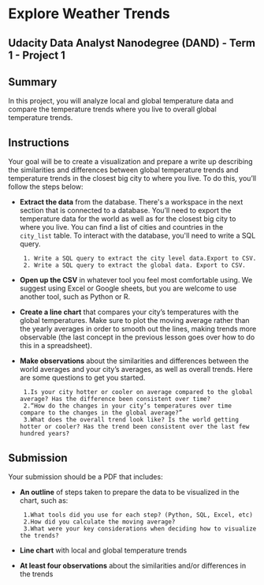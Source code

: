 # Explore Weather Trends
## Udacity Data Analyst Nanodegree (DAND) - Term 1 - Project 1
## Summary
In this project, you will analyze local and global temperature data and compare the temperature trends where you live to overall global temperature trends.

## Instructions

  Your goal will be to create a visualization and prepare a write up describing the similarities and differences between global temperature trends and temperature trends in the closest big city to where you live. To do this, you’ll follow the steps below:

 * <b>Extract the data</b> from the database. There's a workspace in the next section that is connected to a database. You’ll need to export the temperature data for the world as well as for the closest big city to where you live. You can find a list of cities and countries in the `city_list` table. To interact with the database, you'll need to write a SQL query.
  
        1. Write a SQL query to extract the city level data.Export to CSV.
        2. Write a SQL query to extract the global data. Export to CSV.
   
 * <b>Open up the CSV</b> in whatever tool you feel most comfortable using. We suggest using Excel or Google sheets, but you are welcome to use another tool, such as Python or R.
  
 * <b>Create a line chart</b> that compares your city’s temperatures with the global temperatures. Make sure to plot the moving average rather than the yearly averages in order to smooth out the lines, making trends more observable (the last concept in the previous lesson goes over how to do this in a spreadsheet).
  
 * <b>Make observations</b> about the similarities and differences between the world averages and your city’s averages, as well as overall trends. Here are some questions to get you started.
  
        1.Is your city hotter or cooler on average compared to the global average? Has the difference been consistent over time?
        2.“How do the changes in your city’s temperatures over time compare to the changes in the global average?”
        3.What does the overall trend look like? Is the world getting hotter or cooler? Has the trend been consistent over the last few hundred years?

## Submission
Your submission should be a PDF that includes:

 * <b>An outline</b> of steps taken to prepare the data to be visualized in the chart, such as:
  
        1.What tools did you use for each step? (Python, SQL, Excel, etc)
        2.How did you calculate the moving average?
        3.What were your key considerations when deciding how to visualize the trends?

 * <b>Line chart</b> with local and global temperature trends
  
 * <b>At least four observations</b> about the similarities and/or differences in the trends